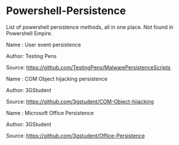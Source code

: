 # Powershell-Persistence
List of powershell persistence methods, all in one place. Not found in Powershell Empire.

Name  : User event persistence

Author: Testing Pens

Source: https://github.com/TestingPens/MalwarePersistenceScripts

Name  : COM Object hijacking persistence

Author: 3GStudent

Source: https://github.com/3gstudent/COM-Object-hijacking

Name  : Microsoft Office Persistence

Author: 3GStudent

Source: https://github.com/3gstudent/Office-Persistence

